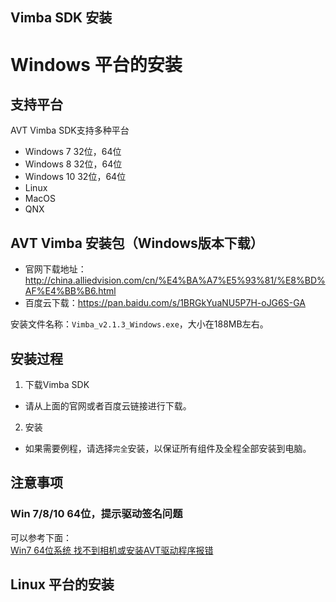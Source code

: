 Vimba SDK 安装
---

# Windows 平台的安装

## 支持平台 
AVT Vimba SDK支持多种平台
* Windows 7 32位，64位
* Windows 8 32位，64位
* Windows 10 32位，64位
* Linux
* MacOS
* QNX 

## AVT Vimba 安装包（Windows版本下载）
* 官网下载地址：http://china.alliedvision.com/cn/%E4%BA%A7%E5%93%81/%E8%BD%AF%E4%BB%B6.html
* 百度云下载：https://pan.baidu.com/s/1BRGkYuaNU5P7H-oJG6S-GA

  
安装文件名称：`Vimba_v2.1.3_Windows.exe`，大小在188MB左右。


## 安装过程
1. 下载Vimba SDK
  * 请从上面的官网或者百度云链接进行下载。
2. 安装
  * 如果需要例程，请选择`完全`安装，以保证所有组件及全程全部安装到电脑。

## 注意事项
### Win 7/8/10 64位，提示驱动签名问题
可以参考下面：  
[Win7 64位系统 找不到相机或安装AVT驱动程序报错](../Normal_Issue/Win7_X64_Install.md)



## Linux 平台的安装


